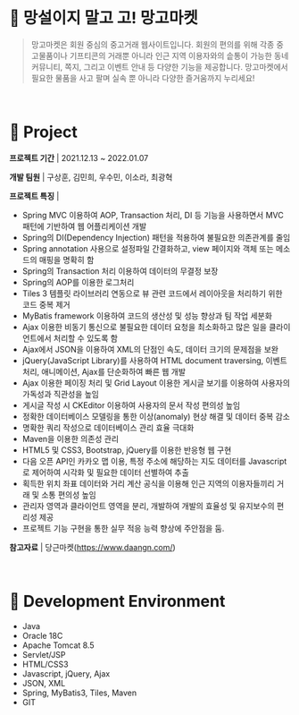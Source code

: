 <br/>

#  🥭 망설이지 말고 고! 망고마켓
> 망고마켓은 회원 중심의 중고거래 웹사이트입니다. 회원의 편의를 위해 각종 중고물품이나 기프티콘의 거래뿐 아니라 인근 지역 이용자와의 솥통이 가능한 동네 커뮤니티, 쪽지, 그리고 이벤트 안내 등 다양한 기능을 제공합니다. 망고마켓에서 필요한 물품을 사고 팔며 실속 뿐 아니라 다양한 즐거움까지 누리세요! 
> 
<br/>

# 📌 Project

__프로젝트 기간__  | 2021.12.13 ~ 2022.01.07

__개발 팀원__ | 구상훈, 김민희, 우수민, 이소라, 최광혁

__프로젝트 특징__ |

- Spring MVC 이용하여 AOP, Transaction 처리, DI 등 기능을 사용하면서 MVC 패턴에 기반하여 웹 어플리케이션 개발
- Spring의 DI(Dependency Injection) 패턴을 적용하여 불필요한 의존관계를 줄임
- Spring annotation 사용으로 설정파일 간결화하고, view 페이지와 객체 또는 메소드의 매핑을 명확히 함
- Spring의 Transaction 처리 이용하여 데이터의 무결정 보장
- Spring의 AOP를 이용한 로그처리
- Tiles 3 템플릿 라이브러리 연동으로 뷰 관련 코드에서 레이아웃을 처리하기 위한 코드 중복 제거
- MyBatis framework 이용하여 코드의 생산성 및 성능 향상과 팀 작업 세분화
- Ajax 이용한 비동기 통신으로 불필요한 데이터 요청을 최소화하고 많은 일을 클라이언트에서 처리할 수 있도록 함
- Ajax에서 JSON을 이용하여 XML의 단점인 속도, 데이터 크기의 문제점을 보완
- jQuery(JavaScript Library)를 사용하여 HTML document traversing, 이벤트 처리, 애니메이션, Ajax를 단순화하여 빠른 웹 개발
- Ajax 이용한 페이징 처리 및 Grid Layout 이용한 게시글 보기를 이용하여 사용자의 가독성과 직관성을 높임
- 게시글 작성 시 CKEditor 이용하여 사용자의 문서 작성 편의성 높임
- 정확한 데이터베이스 모델링을 통한 이상(anomaly) 현상 해결 및 데이터 중복 감소
- 명확한 쿼리 작성으로 데이터베이스 관리 효율 극대화
- Maven을 이용한 의존성 관리
- HTML5 및 CSS3, Bootstrap, jQuery를 이용한 반응형 웹 구현
- 다음 오픈 API인 카카오 맵 이용, 특정 주소에 해당하는 지도 데이터를 Javascript로 제어하여 시각화 및 필요한 데이터 선별하여 추출
- 획득한 위치 좌표 데이터와 거리 계산 공식을 이용해 인근 지역의 이용자들끼리 거래 및 소통 편의성 높임
- 관리자 영역과 클라이언트 영역을 분리, 개발하여 개발의 효율성 및 유지보수의 편리성 제공
- 프로젝트 기능 구현을 통한 실무 적응 능력 향상에 주안점을 둠.

__참고자료__ | 당근마켓(https://www.daangn.com/)


<br/>

# 📌 Development Environment

- Java
- Oracle 18C
- Apache Tomcat 8.5
- Servlet/JSP
- HTML/CSS3
- Javascript, jQuery, Ajax
- JSON, XML
- Spring, MyBatis3, Tiles, Maven
- GIT 
